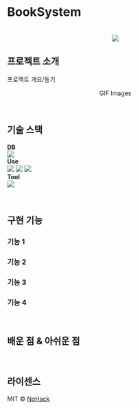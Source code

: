 # BookSystem

<p align="center">
  <br>
  <img src="./images/common/logo-sample.jpeg">
  <br>
</p>


## 프로젝트 소개

<p align="justify">
프로젝트 개요/동기
</p>

<p align="center">
GIF Images
</p>

<br>

## 기술 스택
**DB**
<br>
<img src="https://img.shields.io/badge/MariaDB-003545?style=flat&logo=MariaDB&logoColor=white"/>
<br>
**Use**<br>
<img src="https://img.shields.io/badge/React.js-61DAFB?style=flat&logo=React&logoColor=white"/>
<img src="https://img.shields.io/badge/SpringBoot-6DB33F?style=flat&logo=Spring%20Boot&logoColor=white"/>
<img src="https://img.shields.io/badge/Bootstrap-7952B3?style=flat&logo=Bootstrap&logoColor=white"/>
<br>
**Tool**<br>
<img src="https://img.shields.io/badge/Visual Studio Code-007ACC?style=flat&logo=Visual%20Studio%20Code&logoColor=white"/>


<br>

## 구현 기능

### 기능 1

### 기능 2

### 기능 3

### 기능 4

<br>

## 배운 점 & 아쉬운 점

<p align="justify">

</p>

<br>

## 라이센스

MIT &copy; [NoHack](mailto:lbjp114@gmail.com)

<!-- Stack Icon Refernces -->

[js]: <img src="https://user-images.githubusercontent.com/62851841/165425240-df1d1ea1-264f-400e-93c5-55ed12fdcb70.jpg" width="100" height="100"/>
[ts]: /images/stack/typescript.svg
[react]: <img src="https://user-images.githubusercontent.com/62851841/165424102-201aec1b-e34c-4cb2-bcdc-9fc8aa1f4e77.jpeg" width="200" height="400"/>
[node]: /images/stack/node.svg
